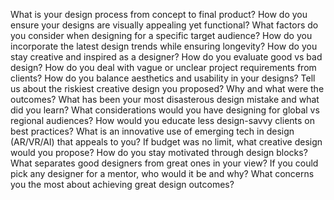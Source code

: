 What is your design process from concept to final product?
How do you ensure your designs are visually appealing yet functional?
What factors do you consider when designing for a specific target audience?
How do you incorporate the latest design trends while ensuring longevity?
How do you stay creative and inspired as a designer?
How do you evaluate good vs bad design?
How do you deal with vague or unclear project requirements from clients?
How do you balance aesthetics and usability in your designs?
Tell us about the riskiest creative design you proposed? Why and what were the outcomes?
What has been your most disasterous design mistake and what did you learn?
What considerations would you have designing for global vs regional audiences?
How would you educate less design-savvy clients on best practices?
What is an innovative use of emerging tech in design (AR/VR/AI) that appeals to you?
If budget was no limit, what creative design would you propose?
How do you stay motivated through design blocks?
What separates good designers from great ones in your view?
If you could pick any designer for a mentor, who would it be and why?
What concerns you the most about achieving great design outcomes?
